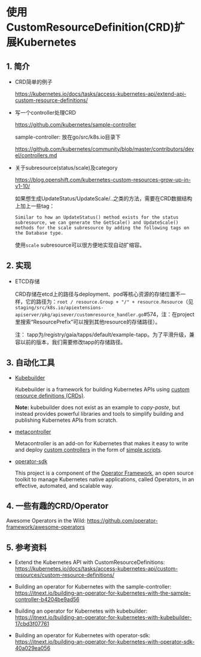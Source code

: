 # 使用CustomResourceDefinition(CRD)扩展Kubernetes

## 1. 简介

* CRD简单的例子

  https://kubernetes.io/docs/tasks/access-kubernetes-api/extend-api-custom-resource-definitions/

* 写一个controller处理CRD

  https://github.com/kubernetes/sample-controller

  sample-controller: 放在go/src/k8s.io目录下

  https://github.com/kubernetes/community/blob/master/contributors/devel/controllers.md

* 关于subresource(status/scale)及category

  https://blog.openshift.com/kubernetes-custom-resources-grow-up-in-v1-10/

  如果想生成UpdateStatus/UpdateScale/..之类的方法，需要在CRD数据结构上加上一些tag：

  ```
  Similar to how an UpdateStatus() method exists for the status subresource, we can generate the GetScale() and UpdateScale() methods for the scale subresource by adding the following tags on the Database type.
  ```

  使用`scale` subresource可以很方便地实现自动扩缩容。

## 2. 实现

- ETCD存储

  CRD存储在etcd上的路径与deployment、pod等核心资源的存储位置不一样，它的路径为：`root / resource.Group + "/" + resource.Resource`（见`staging/src/k8s.io/apiextensions-apiserver/pkg/apisever/customresource_handler.go`#574，注：在project里搜索“ResourcePrefix”可以搜到其他resource的存储路径）。

  注： tapp为/registry/gaia/tapps/default/example-tapp。为了平滑升级，兼容以前的版本，我们需要修改tapp的存储路径。

## 3. 自动化工具

* [Kubebuilder](https://github.com/kubernetes-sigs/kubebuilder)

  Kubebuilder is a framework for building Kubernetes APIs using [custom resource definitions (CRDs)](https://kubernetes.io/docs/tasks/access-kubernetes-api/extend-api-custom-resource-definitions).

  **Note:** kubebuilder does not exist as an example to *copy-paste*, but instead provides powerful libraries and tools to simplify building and publishing Kubernetes APIs from scratch.

* [metacontroller](https://github.com/GoogleCloudPlatform/metacontroller)

  Metacontroller is an add-on for Kubernetes that makes it easy to write and deploy [custom controllers](https://kubernetes.io/docs/concepts/api-extension/custom-resources/#custom-controllers) in the form of [simple scripts](https://metacontroller.app/).

* [operator-sdk](https://github.com/operator-framework/operator-sdk)

  This project is a component of the [Operator Framework](https://github.com/operator-framework), an open source toolkit to manage Kubernetes native applications, called Operators, in an effective, automated, and scalable way.

## 4. 一些有趣的CRD/Operator

Awesome Operators in the Wild: https://github.com/operator-framework/awesome-operators


## 5. 参考资料

* Extend the Kubernetes API with CustomResourceDefinitions: https://kubernetes.io/docs/tasks/access-kubernetes-api/custom-resources/custom-resource-definitions/

* Building an operator for Kubernetes with the sample-controller: https://itnext.io/building-an-operator-for-kubernetes-with-the-sample-controller-b4204be9ad56

* Building an operator for Kubernetes with kubebuilder: https://itnext.io/building-an-operator-for-kubernetes-with-kubebuilder-17cbd3f07761
* Building an operator for Kubernetes with operator-sdk: https://itnext.io/building-an-operator-for-kubernetes-with-operator-sdk-40a029ea056